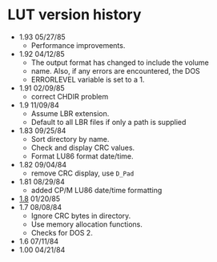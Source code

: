 # LUT version history

- 1.93 05/27/85
  - Performance improvements.
- 1.92 04/12/85
  - The output format has changed to include the volume
  - name. Also, if any errors are encountered, the DOS
  - ERRORLEVEL variable is set to a 1.
- 1.91 02/09/85
  - correct CHDIR problem
- 1.9 11/09/84
  - Assume LBR extension.
  - Default to all LBR files if only a path is supplied
- 1.83 09/25/84
  - Sort directory by name.
  - Check and display CRC values.
  - Format LU86 format date/time.
- 1.82 09/04/84
  - remove CRC display, use `D_Pad`
- 1.81 08/29/84
  - added CP/M LU86 date/time formatting
- [1.8](1.8) 01/20/85
- 1.7 08/08/84
  - Ignore CRC bytes in directory.
  - Use memory allocation functions.
  - Checks for DOS 2.
- 1.6 07/11/84
- 1.00 04/21/84
